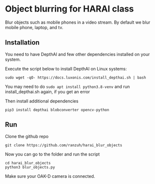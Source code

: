 # Object blurring for HARAI class

Blur objects such as mobile phones in a video stream. By default we blur mobile phone, laptop, and tv.

## Installation

You need to have DepthAI and few other dependencies installed on your system.

Execute the script below to install DepthAI on Linux systems:
```
sudo wget -qO- https://docs.luxonis.com/install_depthai.sh | bash
```

You may need to do ```sudo apt install python3.8-venv``` and run install_depthai.sh again, if you get an error 

Then install additional dependencies
```
pip3 install depthai blobconverter opencv-python
```

## Run

Clone the github repo

```
git clone https://github.com/ranzuh/harai_blur_objects
```

Now you can go to the folder and run the script
```
cd harai_blur_objects
python3 blur_objects.py
```

Make sure your OAK-D camera is connected.
